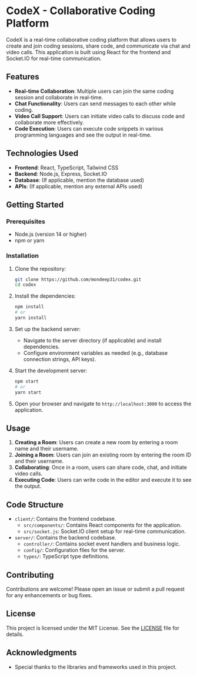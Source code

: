 # CodeX - Collaborative Coding Platform

CodeX is a real-time collaborative coding platform that allows users to create and join coding sessions, share code, and communicate via chat and video calls. This application is built using React for the frontend and Socket.IO for real-time communication.

## Features

- **Real-time Collaboration**: Multiple users can join the same coding session and collaborate in real-time.
- **Chat Functionality**: Users can send messages to each other while coding.
- **Video Call Support**: Users can initiate video calls to discuss code and collaborate more effectively.
- **Code Execution**: Users can execute code snippets in various programming languages and see the output in real-time.

## Technologies Used

- **Frontend**: React, TypeScript, Tailwind CSS
- **Backend**: Node.js, Express, Socket.IO
- **Database**: (If applicable, mention the database used)
- **APIs**: (If applicable, mention any external APIs used)

## Getting Started

### Prerequisites

- Node.js (version 14 or higher)
- npm or yarn

### Installation

1. Clone the repository:

   ```bash
   git clone https://github.com/mondeep31/codex.git
   cd codex
   ```

2. Install the dependencies:

   ```bash
   npm install
   # or
   yarn install
   ```

3. Set up the backend server:

   - Navigate to the server directory (if applicable) and install dependencies.
   - Configure environment variables as needed (e.g., database connection strings, API keys).

4. Start the development server:

   ```bash
   npm start
   # or
   yarn start
   ```

5. Open your browser and navigate to `http://localhost:3000` to access the application.

## Usage

1. **Creating a Room**: Users can create a new room by entering a room name and their username.
2. **Joining a Room**: Users can join an existing room by entering the room ID and their username.
3. **Collaborating**: Once in a room, users can share code, chat, and initiate video calls.
4. **Executing Code**: Users can write code in the editor and execute it to see the output.

## Code Structure

- `client/`: Contains the frontend codebase.
  - `src/components/`: Contains React components for the application.
  - `src/socket.js`: Socket.IO client setup for real-time communication.
- `server/`: Contains the backend codebase.
  - `controller/`: Contains socket event handlers and business logic.
  - `config/`: Configuration files for the server.
  - `types/`: TypeScript type definitions.

## Contributing

Contributions are welcome! Please open an issue or submit a pull request for any enhancements or bug fixes.

## License

This project is licensed under the MIT License. See the [LICENSE](LICENSE) file for details.

## Acknowledgments

- Special thanks to the libraries and frameworks used in this project.
